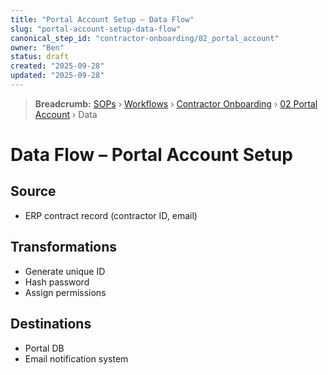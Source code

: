 ```yaml
---
title: "Portal Account Setup – Data Flow"
slug: "portal-account-setup-data-flow"
canonical_step_id: "contractor-onboarding/02_portal_account"
owner: "Ben"
status: draft
created: "2025-09-28"
updated: "2025-09-28"
---
```


> **Breadcrumb:** [SOPs](/docs/sop/README.md) › [Workflows](/docs/sop/workflow/README.md) › [Contractor Onboarding](../) › [02 Portal Account](../02_portal_account/README.md) › Data


# Data Flow – Portal Account Setup

## Source
- ERP contract record (contractor ID, email)

## Transformations
- Generate unique ID  
- Hash password  
- Assign permissions

## Destinations
- Portal DB  
- Email notification system
